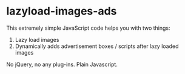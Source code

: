 # lazyload-images-ads

This extremely simple JavaScript code helps you with two things:

1. Lazy load images
2. Dynamically adds advertisement boxes / scripts after lazy loaded images

No jQuery, no any plug-ins. Plain Javascript.
